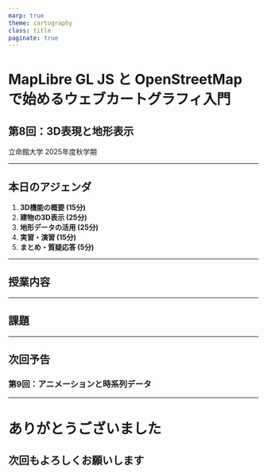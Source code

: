 ```yaml
---
marp: true
theme: cartography
class: title
paginate: true
---
```


<!-- _class: title -->

# MapLibre GL JS と OpenStreetMap で始めるウェブカートグラフィ入門

## 第8回：3D表現と地形表示

立命館大学 2025年度秋学期

---

## 本日のアジェンダ

1. **3D機能の概要 (15分)**
2. **建物の3D表示 (25分)**
3. **地形データの活用 (25分)**
4. **実習・演習 (15分)**
5. **まとめ・質疑応答 (5分)**

---

## 授業内容

<!-- ここに授業内容を追加 -->

---

<div class="assignment">

## 課題

<!-- 課題内容を記載 -->

</div>

---

## 次回予告

### 第9回：アニメーションと時系列データ

---

<!-- _class: title -->

# ありがとうございました

## 次回もよろしくお願いします
